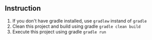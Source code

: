 ## Instruction
1. If you don't have gradle installed, use `gradlew` instand of `gradle`
2. Clean this project and build using gradle `gradle clean build`
3. Execute this project using gradle `gradle run`
